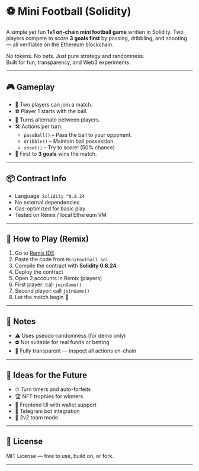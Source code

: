 # ⚽ Mini Football (Solidity)   
     
A simple yet fun **1v1 on-chain mini football game** written in Solidity. Two players compete to score **3 goals first** by passing, dribbling, and shooting — all verifiable on the Ethereum blockchain.  
    
No tokens. No bets. Just pure strategy and randomness.      
Built for fun, transparency, and Web3 experiments.     
   
---
     
## 🎮 Gameplay    
   
- 🧍 Two players can join a match.   
- ⚽ Player 1 starts with the ball.       
- 🔁 Turns alternate between players.     
- 🛠️ Actions per turn:   
  - `passBall()` – Pass the ball to your opponent.
  - `dribble()` – Maintain ball possession.     
  - `shoot()` – Try to score! (50% chance)  
- 🎯 First to **3 goals** wins the match. 
  
---

## 📦 Contract Info    

- Language: `Solidity ^0.8.24` 
- No external dependencies 
- Gas-optimized for basic play
- Tested on Remix / local Ethereum VM

---

## 🧪 How to Play (Remix)

1. Go to [Remix IDE](https://remix.ethereum.org/)
2. Paste the code from `MiniFootball.sol`
3. Compile the contract with **Solidity 0.8.24**
4. Deploy the contract
5. Open 2 accounts in Remix (players)
6. First player: call `joinGame()`
7. Second player: call `joinGame()`
8. Let the match begin 🎉

---

## 🔐 Notes

- ⚠️ Uses pseudo-randomness (for demo only)
- ⛔ Not suitable for real funds or betting
- 🧪 Fully transparent — inspect all actions on-chain

---

## 🚀 Ideas for the Future

- ⏱ Turn timers and auto-forfeits
- 🏆 NFT trophies for winners
- 🎨 Frontend UI with wallet support
- 🤖 Telegram bot integration
- 🤝 2v2 team mode

---

## 📄 License

MIT License — free to use, build on, or fork.

---

